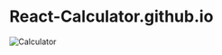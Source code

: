 # React-Calculator.github.io

![Calculator](https://github.com/licha-esc/React-Calculator.github.io/assets/104387269/664fe8c8-c4bb-44d7-8356-9d5bde3d0db5)
